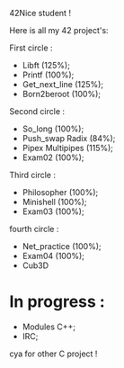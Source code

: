 42Nice student !

Here is all my 42 project's:

First circle :

- Libft (125%);
- Printf (100%);
- Get_next_line (125%);
- Born2beroot (100%);

Second circle :

- So_long (100%);
- Push_swap Radix (84%);
- Pipex Multipipes (115%);
- Exam02 (100%);

Third circle : 

- Philosopher (100%);
- Minishell (100%);
- Exam03 (100%);

fourth circle :

- Net_practice (100%);
- Exam04 (100%);
- Cub3D


# In progress :

- Modules C++;
- IRC;

cya for other C project ! 

